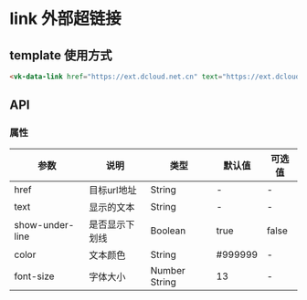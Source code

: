 # link 外部超链接

## template 使用方式

```html
<vk-data-link href="https://ext.dcloud.net.cn" text="https://ext.dcloud.net.cn"></vk-data-link>
```

## API

### 属性

| 参数 | 说明 | 类型 | 默认值 | 可选值 |
|------|------|------|--------|--------|
| href | 目标url地址 | String | - | - |
| text | 显示的文本 | String | - | - |
| show-under-line | 是否显示下划线 | Boolean | true | false |
| color | 文本颜色 | String | #999999 | - |
| font-size | 字体大小 | Number String | 13 | - |